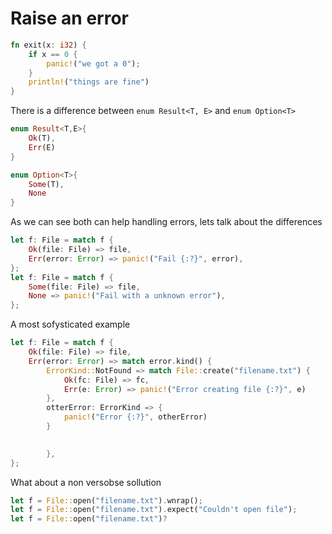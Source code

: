 # Raise an error

```Rust
fn exit(x: i32) {
    if x == 0 {
        panic!("we got a 0");
    }
    println!("things are fine")
}
```

There is a difference between `enum Result<T, E>` and `enum Option<T>`

```Rust
enum Result<T,E>{
    Ok(T),
    Err(E)
}
```

```Rust
enum Option<T>{
    Some(T),
    None
}
```

As we can see both can help handling errors, lets talk about the differences

```Rust
let f: File = match f {
    Ok(file: File) => file,
    Err(error: Error) => panic!("Fail {:?}", error),
};
let f: File = match f {
    Some(file: File) => file,
    None => panic!("Fail with a unknown error"),
};
```

A most sofysticated example

```Rust
let f: File = match f {
    Ok(file: File) => file,
    Err(error: Error) => match error.kind() {
        ErrorKind::NotFound => match File::create("filename.txt") {
            Ok(fc: File) => fc,
            Err(e: Error) => panic!("Error creating file {:?}", e)
        },
        otterError: ErrorKind => {
            panic!("Error {:?}", otherError)
        }

        
        },
};
```

What about a non versobse sollution

```Rust
let f = File::open("filename.txt").wnrap();
let f = File::open("filename.txt").expect("Couldn't open file");
let f = File::open("filename.txt")?
```
